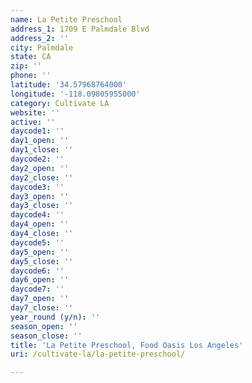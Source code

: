 ```yaml
---
name: La Petite Preschool
address_1: 1709 E Palmdale Blvd
address_2: ''
city: Palmdale
state: CA
zip: ''
phone: ''
latitude: '34.57968764000'
longitude: '-118.09805955000'
category: Cultivate LA
website: ''
active: ''
daycode1: ''
day1_open: ''
day1_close: ''
daycode2: ''
day2_open: ''
day2_close: ''
daycode3: ''
day3_open: ''
day3_close: ''
daycode4: ''
day4_open: ''
day4_close: ''
daycode5: ''
day5_open: ''
day5_close: ''
daycode6: ''
day6_open: ''
daycode7: ''
day7_open: ''
day7_close: ''
year_round (y/n): ''
season_open: ''
season_close: ''
title: 'La Petite Preschool, Food Oasis Los Angeles'
uri: /cultivate-la/la-petite-preschool/

---
```

